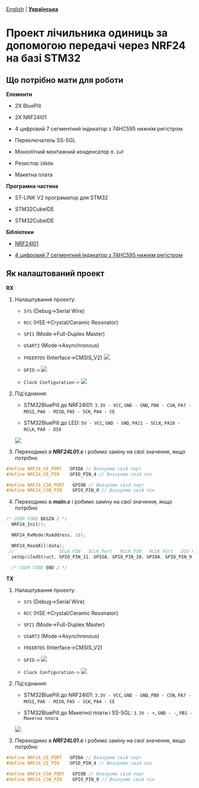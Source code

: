 [English](REAMDE.md) | **[Українська](README_UA.md)**

# Проект лічильника одиниць за допомогою передачі через NRF24 на базі STM32

## Що потрібно мати для роботи

**Елементи**

* 2X BluePill

* 2X NRF24l01

* 4 цифровий 7 сегментний індикатор з 74HC595 нижнім регістром

* Переключатель SS-5GL

* Монолітний монтажний конденсатор `0.1uF`

* Резистор `10kOm`

* Макетна плата

**Програмна частина**

* ST-LINK V2 програматор для STM32

* STM32CubeIDE

* STM32CubeIDE

**Бібліотеки**

* [NRF24l01](https://github.com/controllerstech/NRF24L01)

* [4 цифровий 7 сегментний індикатор з 74HC595 нижнім регістром](https://github.com/Korzhak/STM32_7Segment_74HC595_Library)

## Як налаштований проект

**RX**

1. Налаштування проекту:
   - `SYS` (Debug->Serial Wire)

   - `RCC` (HSE->Crystal/Ceramic Resonator)

   - `SPI1` (Mode->Full-Duplex Master)

   - `USART2` (Mode->Asynchronous)

   - `FREERTOS` (Interface->CMSIS_V2)
   ![](img/FREEROS_CONFIG.png)

   - `GPIO->`
   ![](img/GPIO_RX.png)

   - `Clock Configuration->`
   ![](img/Clock_Configuration.png)

2. Під'єднання:

   - STM32BluePill до NRF24l01: `3.3V - VCC`, `GND - GND`, `PB0 - CSN`, `PA7 - MOSI`, `PA6 - MISO`, `PA5 - SCK`, `PA4 - CE`
   
   - STM32BluePill до LED: `5V - VCC`, `GND - GND`, `PA11 - SCLK`, `PA10 - RCLK`, `PA9 - DIO`  

   ![](img/stm32_nrf_led.jpg)

3. Переходимо в ***NRF24L01.c*** і робимо заміну на свої значення, якщо потрібно

```cpp
#define NRF24_CE_PORT   GPIOA // Вказуємо свій порт
#define NRF24_CE_PIN    GPIO_PIN_4 // Вказуємо свій пін

#define NRF24_CSN_PORT   GPIOB // Вказуємо свій порт 
#define NRF24_CSN_PIN    GPIO_PIN_0 // Вказуємо свій пін
```

4. Переходимо в ***main.c*** і робимо заміну на свої значення, якщо потрібно

```cpp
/* USER CODE BEGIN 2 */
  NRF24_Init();

  NRF24_RxMode(RxAddress, 10);

  NRF24_ReadAll(data);
 //                 SCLK PIN   SCLK Port   RCLK PIN   RCLK Port   DIO PIN   DIO PORT
  setUp(&ledStruct, GPIO_PIN_11, GPIOA, GPIO_PIN_10, GPIOA, GPIO_PIN_9, GPIOA); // замінюємо на свої значення 

  /* USER CODE END 2 */
```

**TX**

1. Налаштування проекту:
   - `SYS` (Debug->Serial Wire)

   - `RCC` (HSE->Crystal/Ceramic Resonator)

   - `SPI1` (Mode->Full-Duplex Master)

   - `USART2` (Mode->Asynchronous)

   - `FREERTOS` (Interface->CMSIS_V2)

   - `GPIO->`
   ![](img/GPIO_TX.png)

   - `Clock Configuration->`
   ![](img/Clock_Configuration.png)

2. Під'єднання:

   - STM32BluePill до NRF24l01: `3.3V - VCC`, `GND - GND`, `PB0 - CSN`, `PA7 - MOSI`, `PA6 - MISO`, `PA5 - SCK`, `PA4 - CE`
   
   - STM32BluePill до Макетної плати і SS-5GL: `3.3V - +`, `GND - -`, `PB1 - Макетна плата` 

   ![](img/stm32_nrf_switches.jpg)

3. Переходимо в ***NRF24L01.c*** і робимо заміну на свої значення, якщо потрібно

```cpp
#define NRF24_CE_PORT   GPIOA // Вказуємо свій порт
#define NRF24_CE_PIN    GPIO_PIN_4 // Вказуємо свій пін

#define NRF24_CSN_PORT   GPIOB // Вказуємо свій порт 
#define NRF24_CSN_PIN    GPIO_PIN_0 // Вказуємо свій пін
```
